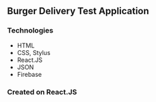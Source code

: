 ## Burger Delivery Test Application
### Technologies
- HTML
- CSS, Stylus
- React.JS
- JSON
- Firebase
### Created on React.JS
